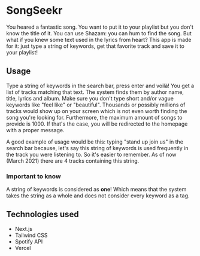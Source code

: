 # SongSeekr

You heared a fantastic song. You want to put it to your playlist but you don't know the title of it.
You can use Shazam: you can hum to find the song. But what if you knew some text used in the lyrics from heart?
This app is made for it: just type a string of keywords, get that favorite track and save it to your playlist!

## Usage

Type a string of keywords in the search bar, press enter and voilà! You get a list of tracks matching that text.
The system finds them by author name, title, lyrics and album.
Make sure you don't type short and/or vague keywords like "feel like" or "beautiful".
Thousands or possibly millions of tracks would show up on your screen which is not even worth finding the song you're looking for.
Furthermore, the maximum amount of songs to provide is 1000.
If that's the case, you will be redirected to the homepage with a proper message.

A good example of usage would be this: typing "stand up join us" in the search bar because, let's say this string of keywords
is used frequently in the track you were listening to. So it's easier to remember.
As of now (March 2021) there are 4 tracks containing this string.

### Important to know

A string of keywords is considered as **one**!
Which means that the system takes the string as a whole and does not consider every keyword as a tag.

## Technologies used

- Next.js
- Tailwind CSS
- Spotify API
- Vercel

